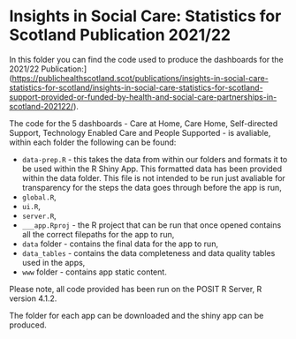 # Insights in Social Care: Statistics for Scotland Publication 2021/22

In this folder you can find the code used to produce the dashboards for the 2021/22 Publication:](https://publichealthscotland.scot/publications/insights-in-social-care-statistics-for-scotland/insights-in-social-care-statistics-for-scotland-support-provided-or-funded-by-health-and-social-care-partnerships-in-scotland-202122/).

The code for the 5 dashboards - Care at Home, Care Home, Self-directed Support, Technology Enabled Care and People Supported - is avaliable, within each folder the following can be found:
- `data-prep.R` - this takes the data from within our folders and formats it to be used within the R Shiny App. This formatted data has been provided within the data folder. This file is not intended to be run just avaliable for transparency for the steps the data goes through before the app is run,
- `global.R`,
- `ui.R`,
- `server.R`,
- `___app.Rproj` - the R project that can be run that once opened contains all the correct filepaths for the app to run,
- `data` folder - contains the final data for the app to run,
- `data_tables` - contains the data completeness and data quality tables used in the apps,
- `www` folder - contains app static content.


Please note, all code provided has been run on the POSIT R Server, R version 4.1.2. 


The folder for each app can be downloaded and the shiny app can be produced.

